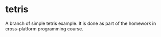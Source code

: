 # tetris

A branch of simple tetris example.
It is done as part of the homework in cross-platform programming course.
